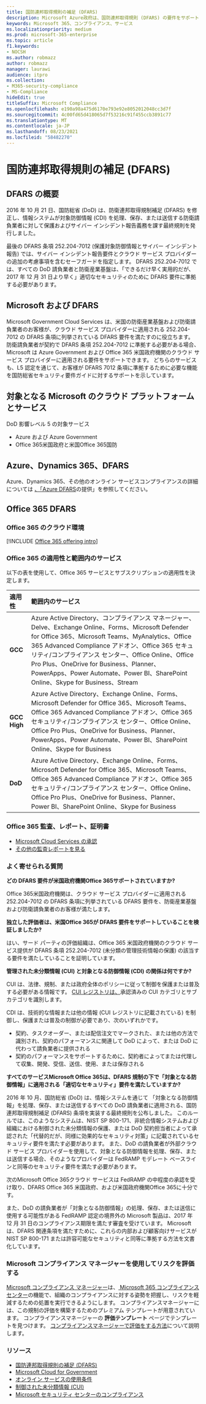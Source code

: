 ```yaml
---
title: 国防連邦取得規則の補足 (DFARS)
description: Microsoft Azure政府は、国防連邦取得規則 (DFARS) の要件をサポートしています。
keywords: Microsoft 365、コンプライアンス、サービス
ms.localizationpriority: medium
ms.prod: microsoft-365-enterprise
ms.topic: article
f1.keywords:
- NOCSH
ms.author: robmazz
author: robmazz
manager: laurawi
audience: itpro
ms.collection:
- M365-security-compliance
- MS-Compliance
hideEdit: true
titleSuffix: Microsoft Compliance
ms.openlocfilehash: e190a98a475d6170e793e92e8052012048cc3d7f
ms.sourcegitcommit: 4c00fd65d418065d7f53216c91f455ccb3891c77
ms.translationtype: MT
ms.contentlocale: ja-JP
ms.lasthandoff: 08/23/2021
ms.locfileid: "58482270"
---
```

# <a name="defense-federal-acquisition-regulation-supplement-dfars"></a>国防連邦取得規則の補足 (DFARS)

## <a name="dfars-overview"></a>DFARS の概要

2016 年 10 月 21 日、国防総省 (DoD) は、防衛連邦取得規制補足 (DFARS) を修正し、情報システムが対象防御情報 (CDI) を処理、保存、または送信する防衛請負業者に対して保護およびサイバー インシデント報告義務を課す最終規則を発行しました。  
  
最後の DFARS 条項 252.204-7012 (保護対象防御情報とサイバー インシデント報告) では、サイバー インシデント報告要件とクラウド サービス プロバイダーの追加の考慮事項を含むセーフガードを指定します。 DFARS 252.204-7012 では、すべての DoD 請負業者と防衛産業基盤は、「できるだけ早く実用的だが、2017 年 12 月 31 日より早く」適切なセキュリティのために DFARS 要件に準拠する必要があります。

## <a name="microsoft-and-dfars"></a>Microsoft および DFARS

Microsoft Government Cloud Services は、米国の防衛産業基盤および防衛請負業者のお客様が、クラウド サービス プロバイダーに適用される 252.204-7012 の DFARS 条項に列挙されている DFARS 要件を満たすのに役立ちます。 防衛請負業者が契約で DFARS 条項 252.204-7012 に準拠する必要がある場合、Microsoft は Azure Government および Office 365 米国政府機関のクラウド サービス プロバイダーに適用される要件をサポートできます。 どちらのサービスも、L5 認定を通じて、お客様が DFARS 7012 条項に準拠するために必要な機能を国防総省セキュリティ要件ガイドに対するサポートを示しています。  

## <a name="microsoft-in-scope-cloud-platforms--services"></a>対象となる Microsoft のクラウド プラットフォームとサービス

DoD 影響レベル 5 の対象サービス

- Azure および Azure Government
- Office 365米国政府と米国Office 365国防

## <a name="azure-dynamics-365-and-dfars"></a>Azure、Dynamics 365、DFARS

Azure、Dynamics 365、その他のオンライン サービスコンプライアンスの詳細については [、「Azure DFARS](/azure/compliance/offerings/offering-dfars)の提供」を参照してください。

## <a name="office-365-and-dfars"></a>Office 365 DFARS

### <a name="office-365-cloud-environments"></a>Office 365 のクラウド環境

[!INCLUDE [Office 365 offering intro](../includes/o365-offering-introduction.md)]

### <a name="office-365-applicability-and-in-scope-services"></a>Office 365 の適用性と範囲内のサービス

以下の表を使用して、Office 365 サービスとサブスクリプションの適用性を決定します。

| **適用性** | **範囲内のサービス** |
|:------------------|:----------------------|
| **GCC** | Azure Active Directory、コンプライアンス マネージャー、Delve、Exchange Online、Forms、Microsoft Defender for Office 365、Microsoft Teams、MyAnalytics、Office 365 Advanced Compliance アドオン、Office 365 セキュリティ/コンプライアンス センター、Office Online、Office Pro Plus、OneDrive for Business、Planner、PowerApps、Power Automate、Power BI、SharePoint Online、Skype for Business、Stream |
| **GCC High** | Azure Active Directory、Exchange Online、Forms、Microsoft Defender for Office 365、Microsoft Teams、Office 365 Advanced Compliance アドオン、Office 365 セキュリティ/コンプライアンス センター、Office Online、Office Pro Plus、OneDrive for Business、Planner、PowerApps、Power Automate、Power BI、SharePoint Online、Skype for Business |
| **DoD** | Azure Active Directory、Exchange Online、Forms、Microsoft Defender for Office 365、Microsoft Teams、Office 365 Advanced Compliance アドオン、Office 365 セキュリティ/コンプライアンス センター、Office Online、Office Pro Plus、OneDrive for Business、Planner、Power BI、SharePoint Online、Skype for Business |

### <a name="office-365-audits-reports-and-certificates"></a>Office 365 監査、レポート、証明書

- [Microsoft Cloud Services の承認](https://marketplace.fedramp.gov/index.html#/products?status=Compliant&sort=productName)
- [その他の監査レポートを見る](https://aka.ms/auditreports)

### <a name="frequently-asked-questions"></a>よく寄せられる質問

**どの DFARS 要件が米国政府機関Office 365サポートされていますか?**

Office 365米国政府機関は、クラウド サービス プロバイダーに適用される 252.204-7012 の DFARS 条項に列挙されている DFARS 要件を、防衛産業基盤および防衛請負業者のお客様が満たします。

**独立した評価者は、米国Office 365が DFARS 要件をサポートしていることを検証しましたか?**

はい、サード パーティの評価組織は、Office 365 米国政府機関のクラウド サービス提供が DFARS 条項 252.204-7012 (未分類の管理技術情報の保護) の該当する要件を満たしていることを証明しています。

**管理された未分類情報 (CUI) と対象となる防御情報 (CDI) の関係は何ですか?**

CUI は、法律、規制、または政府全体のポリシーに従って制御を保護または普及する必要がある情報です。 [CUI レジストリは、](https://www.archives.gov/cui/registry/category-list.html)承認済みの CUI カテゴリとサブカテゴリを識別します。

CDI は、技術的な情報または他の情報 (CUI レジストリに記載されている) を制御し、保護または普及の制御が必要であり、次のいずれかです。

- 契約、タスクオーダー、または配信注文でマークされた、または他の方法で識別され、契約のパフォーマンスに関連して DoD によって、または DoD に代わって請負業者に提供される
- 契約のパフォーマンスをサポートするために、契約者によってまたは代理して収集、開発、受信、送信、使用、または保存される

**すべてのサービスMicrosoft Office 365は、DFARS 規制の下で「対象となる防御情報」に適用される「適切なセキュリティ」要件を満たしていますか?**

2016 年 10 月、国防総省 (DoD) は、情報システムを通じて 「対象となる防御情報」を処理、保存、または送信するすべての DoD 請負業者に適用される、国防連邦取得規制補足 (DFARS) 条項を実装する最終規則を公布しました。 このルールでは、このようなシステムは、NIST SP 800-171、非統合情報システムおよび[](https://nvlpubs.nist.gov/nistpubs/SpecialPublications/NIST.SP.800-171.pdf)組織における制御された未分類情報の保護、または DoD 契約担当者によって承認された「代替的だが、同様に効果的なセキュリティ対策」に記載されているセキュリティ要件を満たす必要があります。 また、DoD の請負業者が外部クラウド サービス プロバイダーを使用して、対象となる防御情報を処理、保存、または送信する場合、そのようなプロバイダーは FedRAMP モデレート ベースラインと同等のセキュリティ要件を満たす必要があります。

次のMicrosoft Office 365クラウド サービスは FedRAMP の中程度の承認を受け取り、DFARS Office 365 米国政府、および米国政府機関Office 365に十分です。

また、DoD の請負業者が「対象となる防御情報」の処理、保存、または送信に使用する可能性がある FedRAMP 認定の境界外の Microsoft 製品は、2017 年 12 月 31 日のコンプライアンス期限を満たす審査を受けています。 Microsoft は、DFARS 関連条項を満たすために、これらの内部および顧客向けサービスが NIST SP 800-171 または許容可能なセキュリティと同等に準拠する方法を文書化しています。

### <a name="use-microsoft-compliance-manager-to-assess-your-risk"></a>Microsoft コンプライアンス マネージャーを使用してリスクを評価する

[Microsoft コンプライアンス マネージャー](/microsoft-365/compliance/compliance-manager)は、[ Microsoft 365 コンプライアンス センター](/microsoft-365/compliance/microsoft-365-compliance-center)の機能で、組織のコンプライアンスに対する姿勢を把握し、リスクを軽減するための処置を実行できるようにします。 コンプライアンスマネージャーには、この規制の評価を構築するためのプレミアム テンプレートが用意されています。 コンプライアンスマネージャーの **評価テンプレート** ページでテンプレートを見つけます。 [コンプライアンスマネージャーで評価をする方法](/microsoft-365/compliance/compliance-manager-assessments)について説明します。

### <a name="resources"></a>リソース

- [国防連邦取得規則の補足 (DFARS)](https://www.acq.osd.mil/dpap/dars/dfarspgi/current/index.html)
- [Microsoft Cloud for Government](https://enterprise.microsoft.com/industries/government/start-your-microsoft-cloud-for-government-trial-today)
- [オンライン サービスの使用条件](https://www.microsoftvolumelicensing.com/DocumentSearch.aspx?Mode=3&DocumentTypeId=31)
- [制御された未分類情報 (CUI)](https://www.archives.gov/cui/registry/category-list)
- [Microsoft セキュリティ センターのコンプライアンス](https://www.microsoft.com/trust-center/compliance/compliance-overview)
